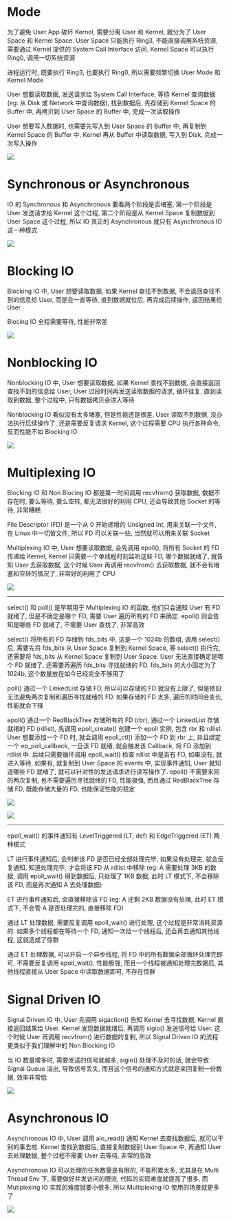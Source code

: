 # Mode

为了避免 User App 破坏 Kernel, 需要分离 User 和 Kernel, 就分为了 User Space 和 Kernel Space. User Space 只能执行 Ring3, 不能直接调用系统资源, 需要通过 Kernel 提供的 System Call Interface 访问. Kernel Space 可以执行 Ring0, 调用一切系统资源

进程运行时, 既要执行 Ring3, 也要执行 Ring0, 所以需要频繁切换 User Mode 和 Kernel Mode

User 想要读取数据, 发送请求给 System Call Interface, 等待 Kernel 查询数据 (eg: 从 Disk 或 Network 中查询数据), 找到数据后, 先存储到 Kernel Space 的 Buffer 中, 再拷贝到 User Space 的 Buffer 中, 完成一次读取操作

User 想要写入数据时, 也需要先写入到 User Space 的 Buffer 中, 再复制到 Kernel Space 的 Buffer 中, Kernel 再从 Buffer 中读取数据, 写入到 Disk, 完成一次写入操作

![](https://note-sun.oss-cn-shanghai.aliyuncs.com/image/202401031139646.png)

# Synchronous or Asynchronous

IO 的 Synchronous 和 Asynchronous 要看两个阶段是否堵塞, 第一个阶段是 User 发送请求给 Kernel 这个过程, 第二个阶段是从 Kernel Space 复制数据到 User Space 这个过程, 所以 IO 真正的 Asynchronous 就只有 Asynchronous IO 这一种模式

![](https://note-sun.oss-cn-shanghai.aliyuncs.com/image/202401031139648.png)

# Blocking IO

Blocking IO 中, User 想要读取数据, 如果 Kernel 查找不到数据, 不会返回查找不到的信息给 User, 而是会一直等待, 直到数据就位后, 再完成后续操作, 返回结果给 User

Blocing IO 全程需要等待, 性能非常差

![](https://note-sun.oss-cn-shanghai.aliyuncs.com/image/202401031139649.png)

# Nonblocking IO

Nonblocking IO 中, User 想要读取数据, 如果 Kernel 查找不到数据, 会直接返回查找不到的信息给 User, User 过段时间再发送读取数据的请求, 循环往复, 直到读取到数据, 整个过程中, 只有数据拷贝会进入等待

Nonblocking IO 看似没有太多堵塞, 但是性能还是很差, User 读取不到数据, 没办法执行后续操作了, 还是需要反复请求 Kernel, 这个过程需要 CPU 执行各种命令, 反而性能不如 Blocking IO


![](https://note-sun.oss-cn-shanghai.aliyuncs.com/image/202401031139650.png)

# Multiplexing IO

Blocking IO 和 Non Blocing IO 都是第一时间调用 recvfrom() 获取数据, 数据不存在时, 要么等待, 要么空转, 都无法很好的利用 CPU, 还会导致其他 Socket 的等待, 非常糟糕

File Descriptor (FD) 是一个从 0 开始递增的 Unsigned Int, 用来关联一个文件, 在 Linux 中一切皆文件, 所以 FD 可以关联一些, 当然就可以用来关联 Socket

Multiplexing IO 中, User 想要读取数据, 会先调用 epoll(), 将所有 Socket 的 FD 传递给 Kernel, Kernel 只需要一个单线程时刻监听这些 FD, 哪个数据就绪了, 就告知 User 去获取数据, 这个时候 User 再调用 recvfrom() 去获取数据, 就不会有堵塞和空转的情况了, 非常好的利用了 CPU

![](https://note-sun.oss-cn-shanghai.aliyuncs.com/image/202401031139651.png)

---

select() 和 poll() 是早期用于 Multiplexing IO 的函数, 他们只会通知 User 有 FD 就绪了, 但是不确定是哪个 FD, 需要 User 遍历所有的 FD 来确定. epoll() 则会告知是哪些 FD 就绪了, 不需要 User 查找了, 非常高效

select() 将所有的 FD 存储到 fds_bits 中, 这是一个 1024b 的数组, 调用 select() 后, 需要先将 fds_bits 从 User Space 复制到 Kernel Space, 等 select() 执行完, 还需要将 fds_bits 从 Kernel Space 复制到 User Space. User 无法直接确定是哪个 FD 就绪了, 还需要再遍历 fds_bits 寻找就绪的 FD. fds_bits 的大小固定为了 1024b, 这个数量放在如今已经完全不够用了

poll() 通过一个 LinkedList 存储 FD, 所以可以存储的 FD 就没有上限了, 但是依旧无法避免两次复制和遍历寻找就绪的 FD. 如果存储的 FD 太多, 遍历的时间会变长, 性能就会下降

epoll() 通过一个 RedBlackTree 存储所有的 FD (rbr), 通过一个 LinkedList 存储就绪的 FD (rdlist), 先调用 epoll_create() 创建一个 epoll 实例, 包含 rbr 和 rdlist. User 想要添加一个 FD 时, 就会调用 epoll_ctl() 添加一个 FD 到 rbr 上, 并且绑定一个 ep_poll_callback, 一旦该 FD 就绪, 就会触发该 Callback, 将 FD 添加到 rdlist 中. 后续只需要循环调用 epoll_wait() 检查 rdlist 中是否有 FD, 如果没有, 就进入等待, 如果有, 就复制到 User Space 的 events 中, 实现事件通知, User 就知道哪些 FD 就绪了, 就可以针对性的发送请求进行读写操作了. epoll() 不需要来回的两次复制, 也不需要遍历寻找就绪的 FD, 性能极强, 而且通过 RedBlackTree 存储 FD, 既能存储大量的 FD, 也能保证性能的稳定

![](https://note-sun.oss-cn-shanghai.aliyuncs.com/image/202401031139652.png)

![](https://note-sun.oss-cn-shanghai.aliyuncs.com/image/202401031139653.png)

---

epoll_wait() 的事件通知有 LevelTriggered (LT, def) 和 EdgeTriggered (ET) 两种模式

LT 进行事件通知后, 会判断该 FD 是否已经全部处理完毕, 如果没有处理完, 就会反复通知, 知道处理完毕, 才会将该 FD 从 rdlist 中移除 (eg: A 需要处理 3KB 的数据, 调用 epoll_wait() 得到数据后, 只处理了 1KB 数据, 此时 LT 模式下, 不会移除该 FD, 而是再次通知 A 去处理数据)

ET 进行事件通知后, 会直接移除该 FD (eg: A 还剩 2KB 数据没有处理, 此时 ET 模式下, 不会管 A 是否处理完的, 直接移除 FD)

通过 LT 处理数据, 需要反复调用 epoll_wait() 进行处理, 这个过程是非常消耗资源的. 如果多个线程都在等待一个 FD, 通知一次给一个线程后, 还会再去通知其他线程, 这就造成了惊群

通过 ET 处理数据, 可以开启一个异步线程, 将 FD 中的所有数据全部循环处理完即可, 不需要反复调用 epoll_wait(), 性能极强, 而且一个线程被通知处理完数据后, 其他线程直接从 User Space 中读取数据即可, 不存在惊群

# Signal Driven IO

Signal Driven IO 中, User 先调用 sigaction() 告知 Kernel 去寻找数据, Kernel 直接返回结果给 User. Kernel 发现数据就绪后, 再调用 sigio() 发送信号给 User. 这个时候 User 再调用 recvfrom() 进行数据的复制, 所以 Signal Driven IO 的流程更类似于我们理解中的 Non Blocking IO

当 IO 数量增多时, 需要发送的信号就越多, sigio() 处理不及时的话, 就会导致 Signal Queue 溢出, 导致信号丢失, 而且这个信号的通知方式就是来回复制一份数据, 效率非常低

![](https://note-sun.oss-cn-shanghai.aliyuncs.com/image/202401031139654.png)

# Asynchronous IO

Asynchronous IO 中, User 调用 aio_read() 通知 Kernel 去查找数据后, 就可以干别的事去啦. Kernel 查找到数据后, 直接复制数据到 User Space 中, 再通知 User 去处理数据, 整个过程不需要 User 去等待, 非常的高效

Asynchronous IO 可以处理的任务数量是有限的, 不能积累太多, 尤其是在 Multi Thread Env 下, 需要做好并发访问的限流, 代码的实现难度就提高了很多, 而 Mutiplexing IO 实现的难度就要小很多, 所以 Multiplexing IO 使用的场景就更多了

![](https://note-sun.oss-cn-shanghai.aliyuncs.com/image/202401031139655.png)
